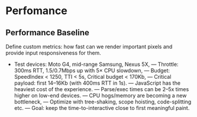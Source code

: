 # Perfomance

## Performance Baseline

Define custom metrics: how fast can we render important
pixels and provide input responsiveness for them.

- Test devices: Moto G4, mid-range Samsung, Nexus 5X,
— Throttle: 300ms RTT, 1.5/0.7Mbps up with 5× CPU slowdown,
— Budget: SpeedIndex < 1250, TTI < 5s, Critical budget < 170Kb,
— Critical payload: first 14–16Kb (with 400ms RTT in 1s).
— JavaScript has the heaviest cost of the experience.
— Parse/exec times can be 2–5x times higher on low-end devices.
— CPU hogs/memory are becoming a new bottleneck,
— Optimize with tree-shaking, scope hoisting, code-splitting etc.
— Goal: keep the time-to-interactive close to first meaningful paint.
